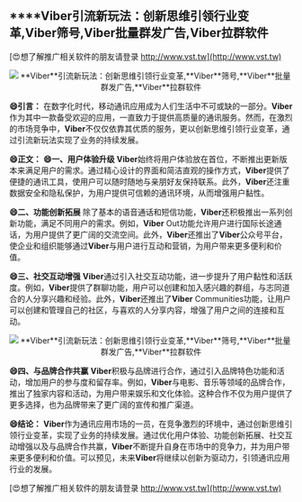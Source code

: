 ## ****Viber**引流新玩法：创新思维引领行业变革,**Viber**筛号,**Viber**批量群发广告,**Viber**拉群软件**

[😍想了解推广相关软件的朋友请登录 http://www.vst.tw](http://www.vst.tw)

 <center><img src="https://vst.tw/MP4/tuiguang/png/5.png" alt="**Viber**引流新玩法：创新思维引领行业变革,**Viber**筛号,**Viber**批量群发广告,**Viber**拉群软件"></center>

**😄引言：**
在数字化时代，移动通讯应用成为人们生活中不可或缺的一部分。**Viber**作为其中一款备受欢迎的应用，一直致力于提供高质量的通讯服务。然而，在激烈的市场竞争中，**Viber**不仅仅依靠其优质的服务，更以创新思维引领行业变革，通过引流新玩法实现了业务的持续发展。

**😄正文：**
**😄一、用户体验升级**
**Viber**始终将用户体验放在首位，不断推出更新版本来满足用户的需求。通过精心设计的界面和简洁直观的操作方式，**Viber**提供了便捷的通讯工具，使用户可以随时随地与亲朋好友保持联系。此外，**Viber**还注重数据安全和隐私保护，为用户提供可信赖的通讯环境，从而增强用户黏性。

**😄二、功能创新拓展**
除了基本的语音通话和短信功能，**Viber**还积极推出一系列创新功能，满足不同用户的需求。例如，**Viber** Out功能允许用户进行国际长途通话，为用户提供了更广阔的交流空间。此外，**Viber**还推出了**Viber**公众号平台，使企业和组织能够通过**Viber**与用户进行互动和营销，为用户带来更多便利和价值。

**😄三、社交互动增强**
**Viber**通过引入社交互动功能，进一步提升了用户黏性和活跃度。例如，**Viber**提供了群聊功能，用户可以创建和加入感兴趣的群组，与志同道合的人分享兴趣和经验。此外，**Viber**还推出了**Viber** Communities功能，让用户可以创建和管理自己的社区，与喜欢的人分享内容，增强了用户之间的连接和互动。

 <center><img src="https://vst.tw/MP4/tuiguang/png/1.png" alt="**Viber**引流新玩法：创新思维引领行业变革,**Viber**筛号,**Viber**批量群发广告,**Viber**拉群软件"></center>

**😄四、与品牌合作共赢**
**Viber**积极与品牌进行合作，通过引入品牌特色功能和活动，增加用户的参与度和留存率。例如，**Viber**与电影、音乐等领域的品牌合作，推出了独家内容和活动，为用户带来娱乐和文化体验。这种合作不仅为用户提供了更多选择，也为品牌带来了更广阔的宣传和推广渠道。

**😄结论：**
**Viber**作为通讯应用市场的一员，在竞争激烈的环境中，通过创新思维引领行业变革，实现了业务的持续发展。通过优化用户体验、功能创新拓展、社交互动增强以及与品牌合作共赢，**Viber**不断提升自身在市场中的竞争力，并为用户带来更多便利和价值。可以预见，未来**Viber**将继续以创新为驱动力，引领通讯应用行业的发展。

[😍想了解推广相关软件的朋友请登录 http://www.vst.tw](http://www.vst.tw)



